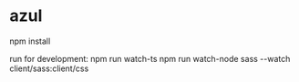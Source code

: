 # azul

npm install

run for development:
npm run watch-ts
npm run watch-node
sass --watch client/sass:client/css